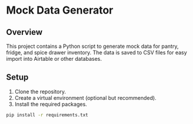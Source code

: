 # Mock Data Generator

## Overview

This project contains a Python script to generate mock data for pantry, fridge, and spice drawer inventory. The data is saved to CSV files for easy import into Airtable or other databases.

## Setup

1. Clone the repository.
2. Create a virtual environment (optional but recommended).
3. Install the required packages.

```bash
pip install -r requirements.txt
